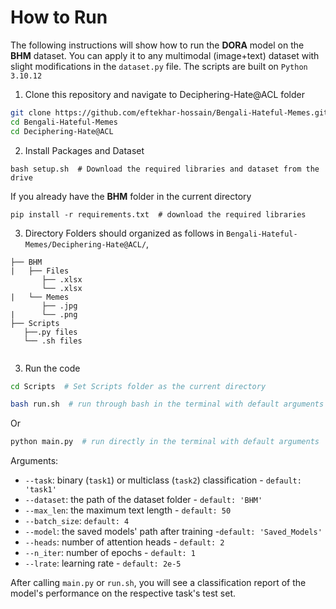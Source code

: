 # How to Run

The following instructions will show how to run the **DORA** model on the **BHM** dataset. You can apply it to any multimodal (image+text) dataset with slight modifications in the `dataset.py` file. The scripts are built on `Python 3.10.12`

1. Clone this repository and navigate to Deciphering-Hate@ACL folder
```bash
git clone https://github.com/eftekhar-hossain/Bengali-Hateful-Memes.git
cd Bengali-Hateful-Memes
cd Deciphering-Hate@ACL
```

2. Install Packages and Dataset
```Shell
bash setup.sh  # Download the required libraries and dataset from the drive
```
If you already have the **BHM** folder in the current directory
```Shell
pip install -r requirements.txt  # download the required libraries
```
3. Directory
Folders should organized as follows in `Bengali-Hateful-Memes/Deciphering-Hate@ACL/`,

```
├── BHM
|   ├── Files
       ├── .xlsx
       └── .xlsx
|   └── Memes
       ├── .jpg
|      └── .png
├── Scripts
   ├──.py files
   └── .sh files      
   
```

3. Run the code

```bash
cd Scripts  # Set Scripts folder as the current directory 
```
```bash
bash run.sh  # run through bash in the terminal with default arguments 
```
Or
```bash
python main.py  # run directly in the terminal with default arguments 
```

Arguments:

- `--task`: binary (`task1`) or multiclass (`task2`) classification - `default: 'task1'`
- `--dataset`: the path of the dataset folder - `default: 'BHM'`
- `--max_len`: the maximum text length - `default: 50`
- `--batch_size`: `default: 4`
- `--model`: the saved models' path after training -`default: 'Saved_Models'`
- `--heads`: number of attention heads - `default: 2`
- `--n_iter`: number of epochs - `default: 1`
- `--lrate`: learning rate -  `default: 2e-5`



After calling `main.py` or `run.sh`, you will see a classification report of the model's performance on the respective task's test set.
